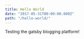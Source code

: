 ```yaml
---
title: Hello World
date: "2017-05-31T00:00:00.000Z"
path: "/hello-world/"
---
```


Testing the gatsby blogging platform!